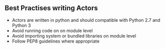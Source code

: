 ## Best Practises writing Actors

- Actors are written in python and should compatible with Python 2.7 and Python 3
- Avoid running code on on module level
- Avoid importing system or bundled libraries on module level
- Follow PEP8 guidelines where appropriate


